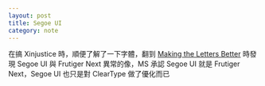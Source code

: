 ```yaml
---
layout: post
title: Segoe UI
category: note
---
```


<div class=txt>
<p lang="zh">在搞 Xinjustice 時，順便了解了一下字體，翻到 <a href="http://blogs.msdn.com/b/jensenh/archive/2005/11/16/493388.aspx">Making the Letters Better</a> 時發現 Segoe UI 與 Frutiger Next 異常的像，MS 承認 Segoe UI 就是 Frutiger Next，Segoe UI 也只是對 ClearType 做了優化而已</p>
</div>